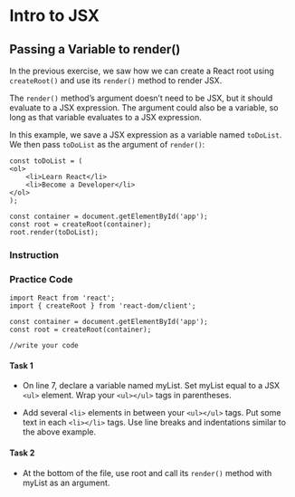 # Intro to JSX
## Passing a Variable to render()

In the previous exercise, we saw how we can create a React root using `createRoot()` and use its `render()` method to render JSX.

The `render()` method’s argument doesn’t need to be JSX, but it should evaluate to a JSX expression. The argument could also be a variable, so long as that variable evaluates to a JSX expression.

In this example, we save a JSX expression as a variable named `toDoList`. We then pass `toDoList` as the argument of `render()`:

    const toDoList = (
    <ol>
        <li>Learn React</li>
        <li>Become a Developer</li>
    </ol>
    );

    const container = document.getElementById('app');
    const root = createRoot(container);
    root.render(toDoList);

### Instruction

### Practice Code

    import React from 'react';
    import { createRoot } from 'react-dom/client';

    const container = document.getElementById('app');
    const root = createRoot(container);

    //write your code

#### Task 1

- On line 7, declare a variable named myList. Set myList equal to a JSX `<ul>` element. Wrap your `<ul></ul>` tags in parentheses.

- Add several `<li>` elements in between your `<ul></ul>` tags. Put some text in each `<li></li>` tags. Use line breaks and indentations similar to the above example.

#### Task 2
- At the bottom of the file, use root and call its `render()` method with myList as an argument.

